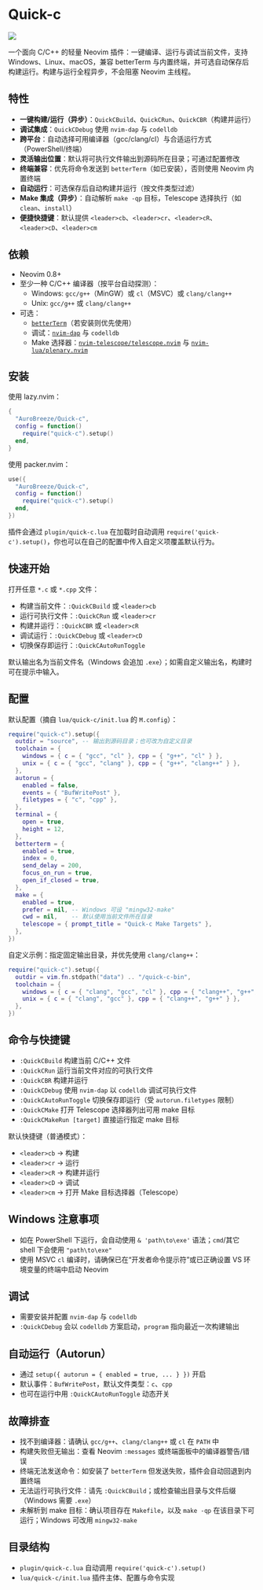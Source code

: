 # Quick-c

<a href="https://dotfyle.com/plugins/AuroBreeze/quick-py">
	<img src="https://dotfyle.com/plugins/AuroBreeze/quick-py/shield?style=for-the-badge" />
</a>

一个面向 C/C++ 的轻量 Neovim 插件：一键编译、运行与调试当前文件，支持 Windows、Linux、macOS，兼容 betterTerm 与内置终端，并可选自动保存后构建运行。构建与运行全程异步，不会阻塞 Neovim 主线程。

## 特性

- **一键构建/运行（异步）**：`QuickCBuild`、`QuickCRun`、`QuickCBR`（构建并运行）
- **调试集成**：`QuickCDebug` 使用 `nvim-dap` 与 `codelldb`
- **跨平台**：自动选择可用编译器（gcc/clang/cl）与合适运行方式（PowerShell/终端）
- **灵活输出位置**：默认将可执行文件输出到源码所在目录；可通过配置修改
- **终端兼容**：优先将命令发送到 `betterTerm`（如已安装），否则使用 Neovim 内置终端
- **自动运行**：可选保存后自动构建并运行（按文件类型过滤）
- **Make 集成（异步）**：自动解析 `make -qp` 目标，Telescope 选择执行（如 `clean`、`install`）
- **便捷快捷键**：默认提供 `<leader>cb`、`<leader>cr`、`<leader>cR`、`<leader>cD`、`<leader>cm`

## 依赖

- Neovim 0.8+
- 至少一种 C/C++ 编译器（按平台自动探测）：
  - Windows: `gcc/g++`（MinGW）或 `cl`（MSVC）或 `clang/clang++`
  - Unix: `gcc/g++` 或 `clang/clang++`
- 可选：
  - [`betterTerm`](https://github.com/CRAG666/betterTerm.nvim)（若安装则优先使用）
  - 调试：[`nvim-dap`](https://github.com/mfussenegger/nvim-dap) 与 `codelldb`
  - Make 选择器：[`nvim-telescope/telescope.nvim`](https://github.com/nvim-telescope/telescope.nvim) 与 [`nvim-lua/plenary.nvim`](https://github.com/nvim-lua/plenary.nvim)

## 安装

使用 lazy.nvim：

```lua
{
  "AuroBreeze/Quick-c",
  config = function()
    require("quick-c").setup()
  end,
}
```

使用 packer.nvim：

```lua
use({
  "AuroBreeze/Quick-c",
  config = function()
    require("quick-c").setup()
  end,
})
```

插件会通过 `plugin/quick-c.lua` 在加载时自动调用 `require('quick-c').setup()`，你也可以在自己的配置中传入自定义项覆盖默认行为。

## 快速开始

打开任意 `*.c` 或 `*.cpp` 文件：

- 构建当前文件：`:QuickCBuild` 或 `<leader>cb`
- 运行可执行文件：`:QuickCRun` 或 `<leader>cr`
- 构建并运行：`:QuickCBR` 或 `<leader>cR`
- 调试运行：`:QuickCDebug` 或 `<leader>cD`
- 切换保存即运行：`:QuickCAutoRunToggle`

默认输出名为当前文件名（Windows 会追加 `.exe`）；如需自定义输出名，构建时可在提示中输入。

## 配置

默认配置（摘自 `lua/quick-c/init.lua` 的 `M.config`）：

```lua
require("quick-c").setup({
  outdir = "source", -- 输出到源码目录；也可改为自定义目录
  toolchain = {
    windows = { c = { "gcc", "cl" }, cpp = { "g++", "cl" } },
    unix = { c = { "gcc", "clang" }, cpp = { "g++", "clang++" } },
  },
  autorun = {
    enabled = false,
    events = { "BufWritePost" },
    filetypes = { "c", "cpp" },
  },
  terminal = {
    open = true,
    height = 12,
  },
  betterterm = {
    enabled = true,
    index = 0,
    send_delay = 200,
    focus_on_run = true,
    open_if_closed = true,
  },
  make = {
    enabled = true,
    prefer = nil, -- Windows 可设 "mingw32-make"
    cwd = nil,    -- 默认使用当前文件所在目录
    telescope = { prompt_title = "Quick-c Make Targets" },
  },
})
```

自定义示例：指定固定输出目录，并优先使用 `clang/clang++`：

```lua
require("quick-c").setup({
  outdir = vim.fn.stdpath("data") .. "/quick-c-bin",
  toolchain = {
    windows = { c = { "clang", "gcc", "cl" }, cpp = { "clang++", "g++", "cl" } },
    unix = { c = { "clang", "gcc" }, cpp = { "clang++", "g++" } },
  },
})
```

## 命令与快捷键

- `:QuickCBuild` 构建当前 C/C++ 文件
- `:QuickCRun` 运行当前文件对应的可执行文件
- `:QuickCBR` 构建并运行
- `:QuickCDebug` 使用 `nvim-dap` 以 `codelldb` 调试可执行文件
- `:QuickCAutoRunToggle` 切换保存即运行（受 `autorun.filetypes` 限制）
- `:QuickCMake` 打开 Telescope 选择器列出可用 make 目标
- `:QuickCMakeRun [target]` 直接运行指定 make 目标

默认快捷键（普通模式）：

- `<leader>cb` → 构建
- `<leader>cr` → 运行
- `<leader>cR` → 构建并运行
- `<leader>cD` → 调试
- `<leader>cm` → 打开 Make 目标选择器（Telescope）

## Windows 注意事项

- 如在 PowerShell 下运行，会自动使用 `& 'path\to\exe'` 语法；`cmd`/其它 shell 下会使用 `"path\to\exe"`
- 使用 MSVC `cl` 编译时，请确保已在“开发者命令提示符”或已正确设置 VS 环境变量的终端中启动 Neovim

## 调试

- 需要安装并配置 `nvim-dap` 与 `codelldb`
- `:QuickCDebug` 会以 `codelldb` 方案启动，`program` 指向最近一次构建输出

## 自动运行（Autorun）

- 通过 `setup({ autorun = { enabled = true, ... } })` 开启
- 默认事件：`BufWritePost`，默认文件类型：`c`、`cpp`
- 也可在运行中用 `:QuickCAutoRunToggle` 动态开关

## 故障排查

- 找不到编译器：请确认 `gcc/g++`、`clang/clang++` 或 `cl` 在 `PATH` 中
- 构建失败但无输出：查看 Neovim `:messages` 或终端面板中的编译器警告/错误
- 终端无法发送命令：如安装了 `betterTerm` 但发送失败，插件会自动回退到内置终端
- 无法运行可执行文件：请先 `:QuickCBuild`；或检查输出目录与文件后缀（Windows 需要 `.exe`）
 - 未解析到 make 目标：确认项目存在 `Makefile`，以及 `make -qp` 在该目录下可运行；Windows 可改用 `mingw32-make`

## 目录结构

- `plugin/quick-c.lua` 自动调用 `require('quick-c').setup()`
- `lua/quick-c/init.lua` 插件主体、配置与命令实现

